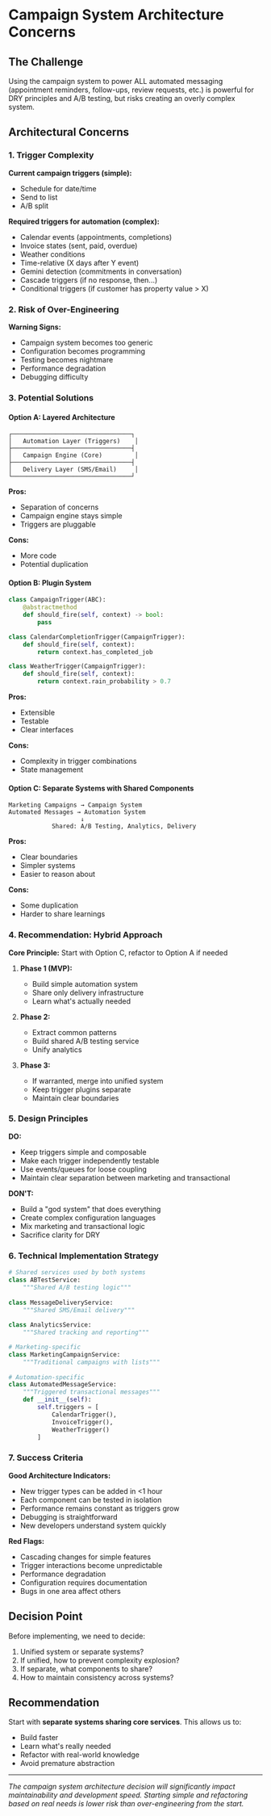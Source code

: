# Campaign System Architecture Concerns

## The Challenge
Using the campaign system to power ALL automated messaging (appointment reminders, follow-ups, review requests, etc.) is powerful for DRY principles and A/B testing, but risks creating an overly complex system.

## Architectural Concerns

### 1. Trigger Complexity
**Current campaign triggers (simple):**
- Schedule for date/time
- Send to list
- A/B split

**Required triggers for automation (complex):**
- Calendar events (appointments, completions)
- Invoice states (sent, paid, overdue)
- Weather conditions
- Time-relative (X days after Y event)
- Gemini detection (commitments in conversation)
- Cascade triggers (if no response, then...)
- Conditional triggers (if customer has property value > X)

### 2. Risk of Over-Engineering
**Warning Signs:**
- Campaign system becomes too generic
- Configuration becomes programming
- Testing becomes nightmare
- Performance degradation
- Debugging difficulty

### 3. Potential Solutions

#### Option A: Layered Architecture
```
┌─────────────────────────────────┐
│   Automation Layer (Triggers)    │
├─────────────────────────────────┤
│   Campaign Engine (Core)         │
├─────────────────────────────────┤
│   Delivery Layer (SMS/Email)     │
└─────────────────────────────────┘
```

**Pros:**
- Separation of concerns
- Campaign engine stays simple
- Triggers are pluggable

**Cons:**
- More code
- Potential duplication

#### Option B: Plugin System
```python
class CampaignTrigger(ABC):
    @abstractmethod
    def should_fire(self, context) -> bool:
        pass

class CalendarCompletionTrigger(CampaignTrigger):
    def should_fire(self, context):
        return context.has_completed_job

class WeatherTrigger(CampaignTrigger):
    def should_fire(self, context):
        return context.rain_probability > 0.7
```

**Pros:**
- Extensible
- Testable
- Clear interfaces

**Cons:**
- Complexity in trigger combinations
- State management

#### Option C: Separate Systems with Shared Components
```
Marketing Campaigns → Campaign System
Automated Messages → Automation System
                    ↓
            Shared: A/B Testing, Analytics, Delivery
```

**Pros:**
- Clear boundaries
- Simpler systems
- Easier to reason about

**Cons:**
- Some duplication
- Harder to share learnings

### 4. Recommendation: Hybrid Approach

**Core Principle:** Start with Option C, refactor to Option A if needed

1. **Phase 1 (MVP):** 
   - Build simple automation system
   - Share only delivery infrastructure
   - Learn what's actually needed

2. **Phase 2:**
   - Extract common patterns
   - Build shared A/B testing service
   - Unify analytics

3. **Phase 3:**
   - If warranted, merge into unified system
   - Keep trigger plugins separate
   - Maintain clear boundaries

### 5. Design Principles

**DO:**
- Keep triggers simple and composable
- Make each trigger independently testable
- Use events/queues for loose coupling
- Maintain clear separation between marketing and transactional

**DON'T:**
- Build a "god system" that does everything
- Create complex configuration languages
- Mix marketing and transactional logic
- Sacrifice clarity for DRY

### 6. Technical Implementation Strategy

```python
# Shared services used by both systems
class ABTestService:
    """Shared A/B testing logic"""
    
class MessageDeliveryService:
    """Shared SMS/Email delivery"""
    
class AnalyticsService:
    """Shared tracking and reporting"""

# Marketing-specific
class MarketingCampaignService:
    """Traditional campaigns with lists"""
    
# Automation-specific  
class AutomatedMessageService:
    """Triggered transactional messages"""
    def __init__(self):
        self.triggers = [
            CalendarTrigger(),
            InvoiceTrigger(),
            WeatherTrigger()
        ]
```

### 7. Success Criteria

**Good Architecture Indicators:**
- New trigger types can be added in <1 hour
- Each component can be tested in isolation
- Performance remains constant as triggers grow
- Debugging is straightforward
- New developers understand system quickly

**Red Flags:**
- Cascading changes for simple features
- Trigger interactions become unpredictable
- Performance degradation
- Configuration requires documentation
- Bugs in one area affect others

## Decision Point
Before implementing, we need to decide:
1. Unified system or separate systems?
2. If unified, how to prevent complexity explosion?
3. If separate, what components to share?
4. How to maintain consistency across systems?

## Recommendation
Start with **separate systems sharing core services**. This allows us to:
- Build faster
- Learn what's really needed
- Refactor with real-world knowledge
- Avoid premature abstraction

---

*The campaign system architecture decision will significantly impact maintainability and development speed. Starting simple and refactoring based on real needs is lower risk than over-engineering from the start.*